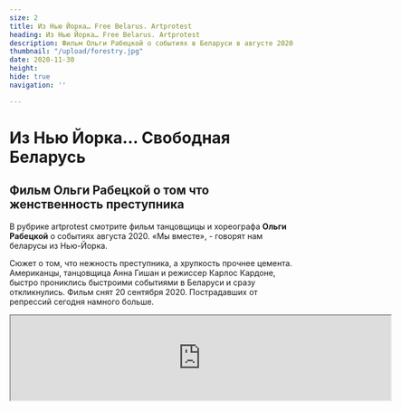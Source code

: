 ```yaml
---
size: 2
title: Из Нью Йорка… Free Belarus. Artprotest
heading: Из Нью Йорка… Free Belarus. Artprotest
description: Фильм Ольги Рабецкой о событиях в Беларуси в августе 2020.
thumbnail: "/upload/forestry.jpg"
date: 2020-11-30
height: 
hide: true
navigation: ''

---
```

# Из Нью Йорка… Свободная Беларусь

## Фильм Ольги Рабецкой о том что женственность преступника

В рубрике artprotest смотрите фильм танцовщицы и хореографа **Ольги Рабецкой** о событиях августа 2020. «Мы вместе», - говорят нам беларусы из Нью-Йорка.

Сюжет о том, что нежность преступника, а хрупкость прочнее цемента. Американцы, танцовщица Анна Гишан и режиссер Карлос Кардоне, быстро прониклись быстроими событиями в Беларуси и сразу откликнулись. Фильм снят 20 сентября 2020. Пострадавших от репрессий сегодня намного больше.

<div> <iframe style="width: 70vw; высота: 80vh; поля: 0 15vw;" src="https://drive.google.com/file/d/1rGPKaBOZiG84dD9CZKDgCmBfYeBG7rEt/preview"> </div>